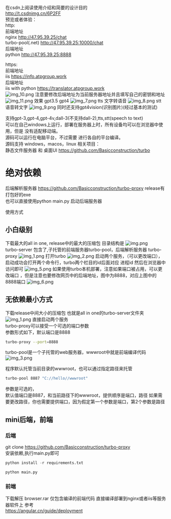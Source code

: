 在csdn上阅读使用介绍和简要的设计目的  
http://t.csdnimg.cn/6P2FF  
预览或者体验：  
http:  
前端地址  
nginx http://47.95.39.25/chat  
turbo-pool(.net) http://47.95.39.25:10000/chat    
后端地址  
python http://47.95.39.25:8888  

https:  
前端地址  
iis https://info.atpgroup.work  
后端地址  
iis with python https://translator.atpgroup.work  
![img_10.png](img_10.png)
注意要修改后端地址为当前服务器地址并且填写自己的密钥和地址
![img_11.png](img_11.png)
效果
gpt3.5 gpt4
![img_7.png](img_7.png)
tts 文字转语音
![img_8.png](img_8.png)
stt 语音转文字
![img_9.png](img_9.png)
同时还支持gpt4vision(识别图片)(经过基本的测试)
 
支持gpt-3,gpt-4,gpt-4v,dall-3(不支持dall-2),tts,stt(speech to text)  
可以在自己windows上运行，部署在服务器上时，所有设备均可以在浏览器中使用，但是
没有适配移动端。  
源码可以运行在电脑平台，不过需要 进行各自的平台编译。  
源码支持 windows，macos，linux
相关项目：  
静态文件服务器 和 桌面UI
https://github.com/Basicconstruction/turbo
# 绝对依赖
后端解析服务器 https://github.com/Basicconstruction/turbo-proxy
release有打包好的exe  
也可以直接使用python main.py 启动后端服务器


使用方式  
## 小白级别
下载最大的all in one, release中的最大的压缩包
目录结构是
![img.png](img.png)  
turbo-server 包含了,子托管的前端服务器turbo-pool，后端解析服务器
turbo-proxy
![img_1.png](img_1.png)
打开turbo
![img_2.png](img_2.png)
启动两个服务，（可以更改端口），
启动成功会打开两个命令行，turbo两个栏目的id后面对应
进程id
然后在浏览器中访问即可
![img_5.png](img_5.png)
如果使用turbo本机部署，注意如果端口被占用，可以更改端口
，但是注意也要修改网页中的后端地址，图中为8888，对应上图中的8888端口
![img_6.png](img_6.png)

## 无依赖最小方式
下载release中间大小的压缩包
也就是all in one的turbo-server文件夹
![img_1.png](img_1.png)
直接启动两个服务  
turbo-proxy可以接受一个可选的端口参数  
参数形式如下，默认端口是8888
```bash
turbo-proxy --port=8888
```
turbo-pool是一个子托管的web服务器，wwwroot中就是前端编译代码 
![img_3.png](img_3.png)

程序默认托管当前目录的wwwroot，也可以通过指定路径来托管
```bash
turbo-pool 8887 "C://hello//wwwroot"
```
参数是可选的，  
默认值端口是8887，和当前路径下的wwwroot，提供顺序是端口，路径
如果需要更改路径，你也需要提供端口，因为假定第一个参数是端口，第2个参数是路径


## mini后端，前端
### 后端
git clone https://github.com/Basicconstruction/turbo-proxy  
安装依赖,执行main.py即可
```python
python install -r requirements.txt

python main.py
```
### 前端
下载解压 browser.rar 仅包含编译的前端代码
直接编译部署到nginx或者iis等服务器软件上
参考  
https://angular.cn/guide/deployment

